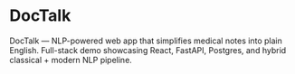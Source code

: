 # DocTalk
DocTalk — NLP-powered web app that simplifies medical notes into plain English. Full-stack demo showcasing React, FastAPI, Postgres, and hybrid classical + modern NLP pipeline.
